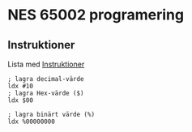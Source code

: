 # NES 65002 programering

## Instruktioner

Lista med [Instruktioner](https://www.masswerk.at/6502/6502_instruction_set.html)

```
; lagra decimal-värde
ldx #10
; lagra Hex-värde ($)
ldx $00

; lagra binärt värde (%)
ldx %00000000
```
